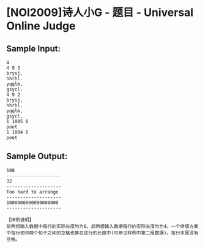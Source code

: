 # [NOI2009]诗人小G - 题目 - Universal Online Judge


## Sample Input: 
```
4
4 9 3
brysj,
hhrhl.
yqqlm,
gsycl.
4 9 2
brysj,
hhrhl.
yqqlm,
gsycl.
1 1005 6
poet
1 1004 6
poet

```

## Sample Output: 
```
108
--------------------
32
--------------------
Too hard to arrange
--------------------
1000000000000000000
--------------------

【样例说明】
前两组输入数据中每行的实际长度均为6，后两组输入数据每行的实际长度均为4。一个排版方案中每行相邻两个句子之间的空格也算在这行的长度中(可参见样例中第二组数据)。每行末尾没有空格。

```
